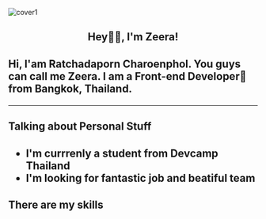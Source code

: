 ![cover1](https://user-images.githubusercontent.com/102946057/179602312-8b294c1c-71c0-4f40-9a93-8a0f70974bb2.gif)

<h2 align="center">Hey👋🏻, I'm Zeera!<h2>

Hi, I'am Ratchadaporn Charoenphol. You guys can call me Zeera. I am a Front-end Developer🧸 from Bangkok, Thailand.

--- 

<h2>Talking about Personal Stuff<h2>

- I'm currrenly a student from Devcamp Thailand
- I'm looking for fantastic job and beatiful team


<h2>There are my skills<h2>

